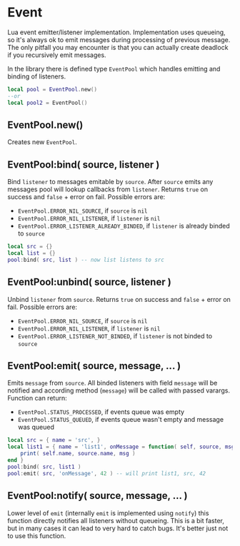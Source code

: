 Event
=====

Lua event emitter/listener implementation. Implementation uses queueing, so
it's always ok to emit messages during processing of previous message. The
only pitfall you may encounter is that you can actually create deadlock if
you recursively emit messages.

In the library there is defined type `EventPool` which handles emitting and 
binding of listeners.

```lua
local pool = EventPool.new()
--or
local pool2 = EventPool()
```

EventPool.new()
---------------

Creates new `EventPool`.

EventPool:bind( source, listener )
----------------------------------

Bind `listener` to messages emitable by `source`. After `source` emits any messages
pool will lookup callbacks from `listener`. Returns `true` on success and `false` + 
error on fail. Possible errors are:

* `EventPool.ERROR_NIL_SOURCE`, if `source` is `nil`
* `EventPool.ERROR_NIL_LISTENER`, if `listener` is `nil`
* `EventPool.ERROR_LISTENER_ALREADY_BINDED`, if `listener` is already binded to `source`

```lua
local src = {}
local list = {}
pool:bind( src, list ) -- now list listens to src
```

EventPool:unbind( source, listener )
------------------------------------

Unbind `listener` from `source`. Returns `true` on success and `false` + error
on fail. Possible errors are:

* `EventPool.ERROR_NIL_SOURCE`, if `source` is `nil`
* `EventPool.ERROR_NIL_LISTENER`, if `listener` is `nil`
* `EventPool.ERROR_LISTENER_NOT_BINDED`, if `listener` is not binded to `source`

EventPool:emit( source, message, ... )
--------------------------------------

Emits `message` from `source`. All binded listeners with field `message` will
be notified and according method (`message`) will be called with passed varargs.
Function can return:

* `EventPool.STATUS_PROCESSED`, if events queue was empty
* `EventPool.STATUS_QUEUED`, if events queue wasn't empty and message was queued

```lua
local src = { name = 'src', }
local list1 = { name = 'list1', onMessage = function( self, source, msg )
	print( self.name, source.name, msg )
end }
pool:bind( src, list1 )
pool:emit( src, 'onMessage', 42 ) -- will print list1, src, 42
```

EventPool:notify( source, message, ... )
----------------------------------------

Lower level of `emit` (internally `emit` is implemented using `notify`) this
function directly notifies all listeners without queueing. This is a bit faster,
but in many cases it can lead to very hard to catch bugs. It's better just not
to use this function.
